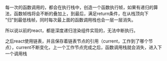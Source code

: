 每一次的函数调用的，都会在执行栈中，创造一个函数执行帧，如果有递归的算法，函数帧栈将会不断的叠加上，到最后，满足return条件，在从栈顶向下 "归"到最低栈帧，同时每次最上面的函数调用栈也会一层一层消失。

所以说以前的react，都是深度递归渲染组件实现的，无法中断执行。

之后react使用链表，并且保存着链表节点的引用（current，工作到了哪个节点），current不断变化，上一个工作节点完成之后，函数调用栈就会消失，进入下一个调用栈